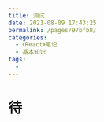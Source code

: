 ```yaml
---
title: 测试
date: 2021-08-09 17:43:25
permalink: /pages/97bfb8/
categories:
  - 《React》笔记
  - 基本知识
tags:
  - 
---
```

# 待